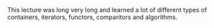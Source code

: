 This lecture was long very long and learned a lot of different types of containers, iterators, functors, comparitors and algorithms. 
